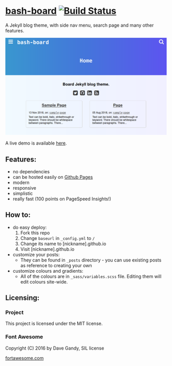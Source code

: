 # [bash-board](https://vllur.github.io/bash-board/) [![Build Status](https://travis-ci.org/vllur/bash-board.svg?branch=master)](https://travis-ci.org/vllur/bash-board)

A Jekyll blog theme, with side nav menu, search page and many other features.

![Desktop](assets/img/1.png)

A live demo is available [here](https://vllur.github.io/bash-board/).

## Features:
- no dependencies
- can be hosted easily on [Github Pages](https://pages.github.com/)
- modern
- responsive
- simplistic
- really fast (100 points on PageSpeed Insights!)

## How to:
- do easy deploy:
  1. Fork this repo
  1. Change `baseurl` in `_config.yml` to `/`
  1. Change its name to [nickname].github.io
  1. Visit [nickname].github.io
- customize your posts:
  - They can be found in `_posts` directory - you can use existing posts as reference to creating your own
- customize colours and gradients:
  - All of the colours are in `_sass/variables.scss` file. Editing them will edit colours site-wide.


## Licensing:
### Project
This project is licensed under the MIT license.

### Font Awesome
   Copyright (C) 2016 by Dave Gandy, SIL license

   [fortawesome.com](http://fortawesome.github.com/Font-Awesome/)
